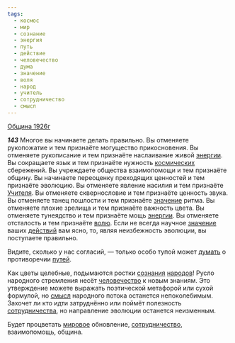 ```yaml
---
tags:
  - космос
  - мир
  - сознание
  - энергия
  - путь
  - действие
  - человечество
  - дума
  - значение
  - воля
  - народ
  - учитель
  - сотрудничество
  - смысл
---
```


[Община 1926г](/agni/1926)

___143___
Многое вы начинаете делать правильно. Вы отменяете рукопожатие и тем признаёте могущество прикосновения. Вы отменяете рукописание и тем признаёте наслаивание живой [энергии](/tag/#энергия). Вы сокращаете язык и тем признаёте нужность [космических](/tag/#космос) сбережений. Вы учреждаете общества взаимопомощи и тем признаёте общину. Вы начинаете переоценку преходящих ценностей и тем признаёте эволюцию. Вы отменяете явление насилия и тем признаёте [Учителя](/tag/#учитель). Вы отменяете сквернословие и тем признаёте ценность звука. Вы отменяете танец пошлости и тем признаёте [значение](/tag/#значение) ритма. Вы отменяете плохие зрелища и тем признаёте важность цвета. Вы отменяете тунеядство и тем признаёте мощь [энергии](/tag/#энергия). Вы отменяете отсталость и тем признаёте [волю](/tag/#воля). Если не всегда научное [значение](/tag/#значение) ваших [действий](/tag/#действие) вам ясно, то, являя неизбежность эволюции, вы поступаете правильно.   

Видите, сколько у нас согласий, — только особо тупой может [думать](/tag/#дума) о противоречии [путей](/tag/#путь).   

Как цветы целебные, подымаются ростки [сознания](/tag/#сознание) [народов](/tag/#[народ](/tag/#народ))! Русло народного стремления несёт [человечество](/tag/#человечество) к новым знаниям. Это утверждение можете выражать поэтической метафорой или сухой формулой, но [смысл](/tag/#смысл) народного потока останется непоколебимым. Захочет ли кто идти затруднённо или поймёт полезность [сотрудничества](/tag/#[сотрудничество](/tag/#сотрудничество)), но направление эволюции останется неизменным.   

Будет процветать [мировое](/tag/#мир) обновление, [сотрудничество](/tag/#сотрудничество), взаимопомощь, община.   

